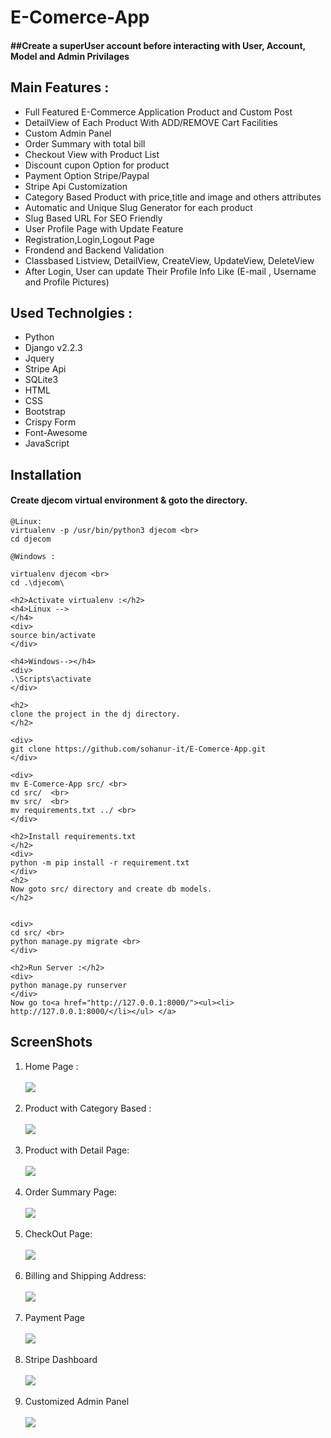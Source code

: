 # E-Comerce-App
<h4>
##Create a superUser account before interacting with User, Account, Model and Admin Privilages
</h4>
<h2>
Main Features :
</h2>

<ul>

<li> Full Featured E-Commerce Application Product and Custom Post</li>
  <li> DetailView of Each Product With ADD/REMOVE Cart Facilities</li>
    <li> Custom Admin Panel </li>
  <li> Order Summary with total bill </li>
  <li> Checkout View with Product List </li>
    <li> Discount cupon Option for product </li>
    <li> Payment Option Stripe/Paypal </li>
  <li> Stripe Api Customization</li>
  <li>Category Based Product with price,title and image and others attributes </li>
  <li>Automatic and Unique Slug Generator for each product</li>
   <li>Slug Based URL For SEO Friendly</li>
<li>User Profile Page with Update Feature</li>
<li>Registration,Login,Logout Page</li>
<li>Frondend and Backend Validation</li>
<li>Classbased Listview, DetailView, CreateView, UpdateView, DeleteView </li>
<li>After Login, User can update Their Profile Info Like (E-mail , Username and Profile Pictures) </li>


</ul>

<h2>
Used Technolgies :
</h2>
<ul>
<li>Python</li>
<li>Django v2.2.3</li>
<li>Jquery</li>
<li>Stripe Api</li>
<li>SQLite3</li>
<li>HTML</li>
<li>CSS</li>
<li>Bootstrap</li>
<li>Crispy Form</li>
<li>Font-Awesome</li>
<li>JavaScript</li>
</ul>

<h2>Installation</h2>
<h4>Create djecom virtual environment & goto the directory.
</h4>


```linux
@Linux: 
virtualenv -p /usr/bin/python3 djecom <br>
cd djecom

```




```
@Windows :

virtualenv djecom <br>
cd .\djecom\
```

```activate
<h2>Activate virtualenv :</h2>
<h4>Linux -->
</h4>
<div>
source bin/activate
</div>
```
```windows
<h4>Windows--></h4>
<div>
.\Scripts\activate
</div>
```
```clone
<h2>
clone the project in the dj directory.
</h2>

<div>
git clone https://github.com/sohanur-it/E-Comerce-App.git
</div>
```

```move
<div>
mv E-Comerce-App src/ <br>
cd src/  <br>
mv src/  <br>
mv requirements.txt ../ <br>
</div>
```
```install
<h2>Install requirements.txt
</h2>
<div>
python -m pip install -r requirement.txt
</div>
<h2>
Now goto src/ directory and create db models.
</h2>


<div>
cd src/ <br>
python manage.py migrate <br>
</div>
```

```runserver
<h2>Run Server :</h2>
<div>
python manage.py runserver
</div>
Now go to<a href="http://127.0.0.1:8000/"><ul><li> http://127.0.0.1:8000/</li></ul> </a>
```

<h2>ScreenShots</h2>

<ol>
  <li>Home Page : </li><br>
<img src="https://github.com/sohanur-it/E-Comerce-App/blob/master/screenshots/hom1.png"><br><br>

   <li>Product with Category Based : </li><br>
<img src="https://github.com/sohanur-it/E-Comerce-App/blob/master/screenshots/home2.png"><br><br>
  
 <li>Product with Detail Page: </li><br>
<img src="https://github.com/sohanur-it/E-Comerce-App/blob/master/screenshots/home3.png"><br><br>

 <li>Order Summary Page: </li><br>
<img src="https://github.com/sohanur-it/E-Comerce-App/blob/master/screenshots/home4.png"><br><br>

 <li>CheckOut Page: </li><br>
<img src="https://github.com/sohanur-it/E-Comerce-App/blob/master/screenshots/home5.png"><br><br>

 <li>Billing and Shipping Address: </li><br>
<img src="https://github.com/sohanur-it/E-Comerce-App/blob/master/screenshots/home6.png"><br><br>

   <li>Payment Page </li><br>
<img src="https://github.com/sohanur-it/E-Comerce-App/blob/master/screenshots/home7.png"><br><br>

  <li>Stripe Dashboard </li><br>
<img src="https://github.com/sohanur-it/E-Comerce-App/blob/master/screenshots/home8.png"><br><br>

 <li>Customized Admin Panel </li><br>
<img src="https://github.com/sohanur-it/E-Comerce-App/blob/master/screenshots/home9.png"><br><br>
  
</ol>

</body>

</html>

